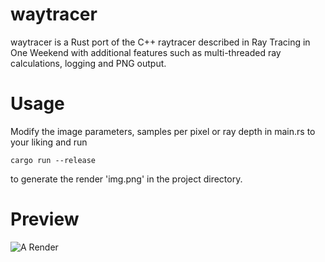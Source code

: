 # waytracer
waytracer is a Rust port of the C++ raytracer described in Ray Tracing in One Weekend with additional features such as multi-threaded ray calculations, logging and PNG output.

# Usage

Modify the image parameters, samples per pixel or ray depth in main.rs to your liking and run

```cargo run --release```

to generate the render 'img.png' in the project directory.

# Preview

![A Render](img.png "Render")

